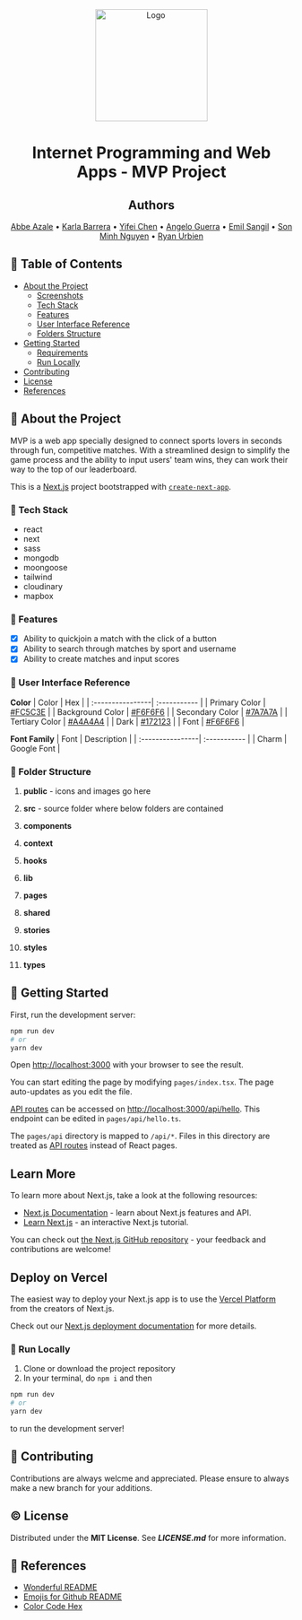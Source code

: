 <!-- LOGO -->
<div align="center">
  <a href="https://github.com/github_username/repo_name">
    <img src="public/logo.png" alt="Logo" width="200" height="200">
  </a>

  # Internet Programming and Web Apps - MVP Project

<!-- TEAM MEMBERS -->
## Authors
[Abbe Azale](https://github.com/abbeazale) •
[Karla Barrera](https://github.com/karla-bot) •
[Yifei Chen](https://github.com/MelodyC823) •
[Angelo Guerra](https://github.com/RazielGelo) •
[Emil Sangil](https://github.com/emilsangil) •
[Son Minh Nguyen](https://github.com/SonMinhNguyen2000) •
[Ryan Urbien](https://github.com/dmncrynn)
  
  </div> 

<!-- TABLE OF CONTENTS -->
## :notebook_with_decorative_cover: Table of Contents
- [About the Project](#star2-about-the-project)
  * [Screenshots](#camera-screenshots)
  * [Tech Stack](#space_invader-tech-stack)
  * [Features](#dart-features)
  * [User Interface Reference](#art-user-interface-reference)
  * [Folders Structure](#file_folder-folder-structure)
- [Getting Started](#memo-getting-started)
  * [Requirements](#computer-requirements)
  * [Run Locally](#running-run-locally)
- [Contributing](#busts_in_silhouette-contributing)
- [License](#copyright-license)
- [References](#pushpin-references)

<!-- ABOUT THE PROJECT -->
## :star2: About the Project
MVP is a web app specially designed to connect sports lovers in seconds through fun, competitive matches. With a streamlined design to simplify the game process and the ability to input users' team wins, they can work their way to the top of our leaderboard.


This is a [Next.js](https://nextjs.org/) project bootstrapped with [`create-next-app`](https://github.com/vercel/next.js/tree/canary/packages/create-next-app).

<!-- TECH STACK -->
### :space_invader: Tech Stack
- react
- next
- sass
- mongodb
- moongoose
- tailwind
- cloudinary
- mapbox

<!-- FEATURES -->
### :dart: Features
- [x] Ability to quickjoin a match with the click of a button
- [x] Ability to search through matches by sport and username
- [x] Ability to create matches and input scores

<!-- UI REFERENCES -->
### :art: User Interface Reference
**Color**
| Color     | Hex |
| :----------------| :----------- |
| Primary Color       | [#FC5C3E](https://www.colorcodehex.com/fc5c3e.html) |
| Background Color   | [#F6F6F6](https://www.colorcodehex.com/f6f6f6.html) |
| Secondary Color     | [#7A7A7A](https://www.colorcodehex.com/7a7a7a.html) |
| Tertiary Color | [#A4A4A4](https://www.colorcodehex.com/a4a4a4.html) |
| Dark        | [#172123](https://www.colorcodehex.com/172123.html) |
| Font                | [#F6F6F6](https://www.colorcodehex.com/f6f6f6.html) |

**Font Family**
| Font    | Description |
| :----------------| :----------- |
| Charm | Google Font |

<!-- FOLDER STRUCTURE -->
### :file_folder: Folder Structure
1. **public** - icons and images go here
 
2. **src** - source folder where below folders are contained

3. **components**
  
4. **context**

5. **hooks**

6. **lib**

7. **pages**

8. **shared**

9. **stories**

10. **styles**

11. **types**
  

<!-- GETTING STARTED -->
## :memo: Getting Started

First, run the development server:

```bash
npm run dev
# or
yarn dev
```

Open [http://localhost:3000](http://localhost:3000) with your browser to see the result.

You can start editing the page by modifying `pages/index.tsx`. The page auto-updates as you edit the file.

[API routes](https://nextjs.org/docs/api-routes/introduction) can be accessed on [http://localhost:3000/api/hello](http://localhost:3000/api/hello). This endpoint can be edited in `pages/api/hello.ts`.

The `pages/api` directory is mapped to `/api/*`. Files in this directory are treated as [API routes](https://nextjs.org/docs/api-routes/introduction) instead of React pages.

## Learn More

To learn more about Next.js, take a look at the following resources:

- [Next.js Documentation](https://nextjs.org/docs) - learn about Next.js features and API.
- [Learn Next.js](https://nextjs.org/learn) - an interactive Next.js tutorial.

You can check out [the Next.js GitHub repository](https://github.com/vercel/next.js/) - your feedback and contributions are welcome!

## Deploy on Vercel

The easiest way to deploy your Next.js app is to use the [Vercel Platform](https://vercel.com/new?utm_medium=default-template&filter=next.js&utm_source=create-next-app&utm_campaign=create-next-app-readme) from the creators of Next.js.

Check out our [Next.js deployment documentation](https://nextjs.org/docs/deployment) for more details.

<!-- RUN LOCALLY-->
### :running: Run Locally
1. Clone or download the project repository
2. In your terminal, do 
  ``npm i`` and then 
  ```bash
npm run dev
# or
yarn dev
```
to run the development server!

<!-- CONTRIBUTING -->
## :busts_in_silhouette: Contributing
Contributions are always welcme and appreciated. Please ensure to always make a new branch for your additions.

<!-- LICENSE -->
## :copyright: License
Distributed under the **MIT License**. See ***LICENSE.md*** for more information.

<!-- REFERENCES -->
## :pushpin: References
- [Wonderful README](https://github.com/Louis3797/awesome-readme-template/blob/main/README.md#art-color-reference)
- [Emojis for Github README](https://gist.github.com/rxaviers/7360908)
- [Color Code Hex](https://www.colorcodehex.com/)
